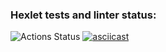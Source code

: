 ### Hexlet tests and linter status:
![Actions Status](/workflows/hexlet-check/badge.svg)
[![asciicast](https://asciinema.org/a/bR4K84PV9jlKkNEN8tPyMKv34.svg)](https://asciinema.org/a/bR4K84PV9jlKkNEN8tPyMKv34)